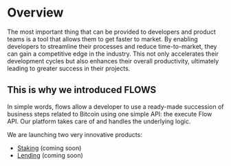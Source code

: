 # Overview

The most important thing that can be provided to developers and product teams is a tool that allows them to get faster to market. By enabling developers to streamline their processes and reduce time-to-market, they can gain a competitive edge in the industry. This not only accelerates their development cycles but also enhances their overall productivity, ultimately leading to greater success in their projects.

## This is why we introduced FLOWS

In simple words, flows allow a developer to use a ready-made succession of business steps related to Bitcoin using one simple API: the execute Flow API.  Our platform takes care of and handles the underlying logic.

We are launching two very innovative products:

* [Staking](staking.md) (coming soon)
* [Lending](lending.md) (coming soon)
